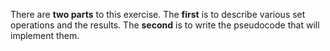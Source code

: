 There are **two parts** to this exercise. The **first** is to describe various set operations and the results. The **second** is to write the pseudocode that will implement them.
